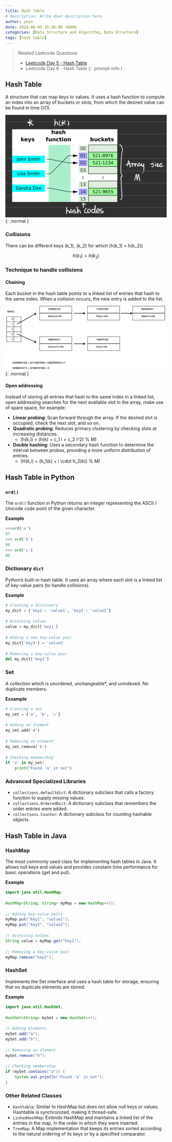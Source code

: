 ```yaml
---
title: Hash Table
# description: Write down description here.
author: yoyo
date: 2024-08-05 15:56:00 +0800
categories: [Data Structure and Algorithm, Data Structure]
tags: [hash table]
---
```


> Related Leetcode Questions
>  - [Leetcode Day 5 - Hash Table](https://yuyulyu.github.io/posts/leetcode-day-5/)
>  - Leetcode Day 6 - Hash Table
{: .prompt-info }

## Hash Table

A structure that can map keys to values. It uses a hash function to compute an index into an array of buckets or slots, from which the desired value can be found in time O(1).

![Desktop View](/assets/image/hash-table-1.jpg){: .normal }

### Collisions

There can be different keys \(k_1\), \(k_2\) for which \(h(k_1) = h(k_2)\)

$$
h(k_1) = h(k_2)
$$

### Technique to handle collisions

#### Chaining

Each bucket in the hash table points to a linked list of entries that hash to the same index. When a collision occurs, the new entry is added to the list.

![Desktop View](/assets/image/hash-table-2.jpeg){: .normal }

#### Open addressing

Instead of storing all entries that hash to the same index in a linked list, open addressing searches for the next available slot in the array, make use of spare space, for example:
  - **Linear probing**: Scan forward through the array. If the desired slot is occupied, check the next slot, and so on.
  - **Quadratic probing**: Reduces primary clustering by checking slots at increasing distances.
    - \(h(k,i) = (h(k) + c_1 i + c_2 i^2) \% M\)
  - **Double hashing**: Uses a secondary hash function to determine the interval between probes, providing a more uniform distribution of entries.
    - \(H(k,i) = (h_1(k) + i \cdot h_2(k)) \% M\)

## Hash Table in Python

### `ord()`

The `ord()` function in Python returns an integer representing the ASCII / Unicode code point of the given character.

**Example**

```python
>>>ord('a')
97
>>> ord('b')
98
>>> ord('c')
99
```

### Dictionary `dict`

Python’s built-in hash table. It uses an array where each slot is a linked list of key-value pairs (to handle collisions).

**Example**

```python
# Creating a dictionary
my_dict = {'key1': 'value1', 'key2': 'value2'}

# Accessing values
value = my_dict['key1']

# Adding a new key-value pair
my_dict['key3'] = 'value3'

# Removing a key-value pair
del my_dict['key2']
```

### Set

A collection which is unordered, unchangeable*, and unindexed. No duplicate members.

**Exxample**

```python
# Creating a set
my_set = {'a', 'b', 'c'}

# Adding an element
my_set.add('d')

# Removing an element
my_set.remove('b')

# Checking membership
if 'a' in my_set:
    print("Found 'a' in set")
```

### Advanced Specialized Libraries

  - `collections.defaultdict`: A dictionary subclass that calls a factory function to supply missing values.
  - `collections.OrderedDict`: A dictionary subclass that remembers the order entries were added.
  - `collections.Counter`: A dictionary subclass for counting hashable objects.

## Hash Table in Java

### HashMap

The most commonly used class for implementing hash tables in Java. It allows null keys and values and provides constant-time performance for basic operations (get and put).

**Example**

```java
import java.util.HashMap;

HashMap<String, String> myMap = new HashMap<>();

// Adding key-value pairs
myMap.put("key1", "value1");
myMap.put("key2", "value2");

// Accessing values
String value = myMap.get("key1");

// Removing a key-value pair
myMap.remove("key2");
```

### HashSet

Implements the Set interface and uses a hash table for storage, ensuring that no duplicate elements are stored.

**Example**

```java
import java.util.HashSet;

HashSet<String> mySet = new HashSet<>();

// Adding elements
mySet.add("a");
mySet.add("b");

// Removing an element
mySet.remove("b");

// Checking membership
if (mySet.contains("a")) {
    System.out.println("Found 'a' in set");
}
```

### Other Related Classes

  - `Hashtable`: Similar to HashMap but does not allow null keys or values. Hashtable is synchronized, making it thread-safe.
  - `LinkedHashMap`: Extends HashMap and maintains a linked list of the entries in the map, in the order in which they were inserted.
  - `TreeMap`: A Map implementation that keeps its entries sorted according to the natural ordering of its keys or by a specified comparator.






